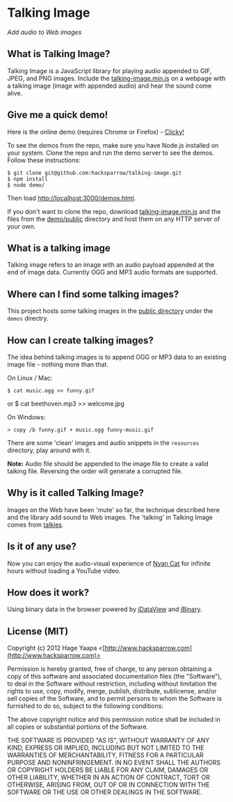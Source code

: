 Talking Image
=============

*Add audio to Web images*

## What is Talking Image?

Talking Image is a JavaScript library for playing audio appended to GIF, JPEG, and PNG images. Include the [talking-image.min.js](https://raw.github.com/hacksparrow/talking-image/master/build/talking-image.min.js) on a webpage with a talking image (image with appended audio) and hear the sound come alive.

## Give me a quick demo!

Here is the online demo (requires Chrome or Firefox) - [Clicky!](http://talkingimage.neocities.org/)

To see the demos from the repo, make sure you have Node.js installed on your system. Clone the repo and run the demo server to see the demos. Follow these instructions:

    $ git clone git@github.com:hacksparrow/talking-image.git  
    $ npm install  
    $ node demo/  

Then load [http://localhost:3000/demos.html](http://localhost:3000/demos.html).

If you don't want to clone the repo, download [talking-image.min.js](https://raw.github.com/hacksparrow/talking-image/master/build/talking-image.min.js) and the files from the [demo/public](https://github.com/hacksparrow/talking-image/tree/master/demos/public) directory and host them on any HTTP server of your own.

## What is a talking image

Talking image refers to an image with an audio payload appended at the end of image data. Currently OGG and MP3 audio formats are supported.

## Where can I find some talking images?

This project hosts some talking images in the [public directory](https://github.com/hacksparrow/talking-image/tree/master/demos/public) under the `demos` directry.

## How can I create talking images?

The idea behind talking images is to append OGG or MP3 data to an existing image file - nothing more than that.

On Linux / Mac:

    $ cat music.ogg >> funny.gif
or
    $ cat beethoven.mp3 >> welcome.jpg

On Windows:

    > copy /b funny.gif + music.ogg funny-music.gif

There are some 'clean' images and audio snippets in the `resources` directory, play around with it.

**Note:** Audio file should be appended to the image file to create a valid talking file. Reversing the order will generate a corrupted file.

## Why is it called Talking Image?

Images on the Web have been 'mute' so far, the technique described here and the library add sound to Web images. The 'talking' in Talking Image comes from [talkies](http://en.wikipedia.org/wiki/Sound_film).

## Is it of any use?

Now you can enjoy the audio-visual experience of [Nyan Cat](http://nyancatmusical.neocities.org/) for infinite hours without loading a YouTube video.

## How does it work?

Using binary data in the browser powered by [jDataView](http://github.com/jDataView/jDataView) and [jBinary](https://github.com/jDataView/jBinary).

## License (MIT)

Copyright (c) 2012 Hage Yaapa <[http://www.hacksparrow.com](http://www.hacksparrow.com)>

Permission is hereby granted, free of charge, to any person obtaining a copy
of this software and associated documentation files (the "Software"), to deal
in the Software without restriction, including without limitation the rights
to use, copy, modify, merge, publish, distribute, sublicense, and/or sell
copies of the Software, and to permit persons to whom the Software is
furnished to do so, subject to the following conditions:

The above copyright notice and this permission notice shall be included in
all copies or substantial portions of the Software.

THE SOFTWARE IS PROVIDED "AS IS", WITHOUT WARRANTY OF ANY KIND, EXPRESS OR
IMPLIED, INCLUDING BUT NOT LIMITED TO THE WARRANTIES OF MERCHANTABILITY,
FITNESS FOR A PARTICULAR PURPOSE AND NONINFRINGEMENT. IN NO EVENT SHALL THE
AUTHORS OR COPYRIGHT HOLDERS BE LIABLE FOR ANY CLAIM, DAMAGES OR OTHER
LIABILITY, WHETHER IN AN ACTION OF CONTRACT, TORT OR OTHERWISE, ARISING FROM, OUT OF OR IN CONNECTION WITH THE SOFTWARE OR THE USE OR OTHER DEALINGS IN THE SOFTWARE.

